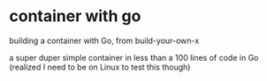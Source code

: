 # container with go
building a container with Go, from build-your-own-x

a super duper simple container in less than a 100 lines of code in Go (realized I need to be on Linux to test this though)

